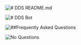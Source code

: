 ![# DDS README.md](https://cdn.discordapp.com/attachments/534010291802079242/534040917120647177/DDS_Bot_README.md.png)

![# DDS Bot](https://cdn.discordapp.com/attachments/534010291802079242/534040108353978389/Welcome.png)

![##Frequently Asked Questions](https://cdn.discordapp.com/attachments/534010291802079242/534010567392755712/FAQ.png)

![No Questions](https://cdn.discordapp.com/attachments/534010291802079242/534024683641634836/FAQ_No_Questions.png)
